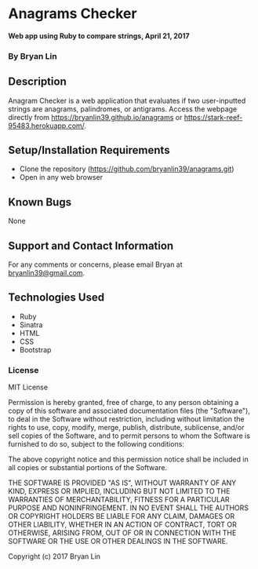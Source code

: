 # Anagrams Checker

#### Web app using Ruby to compare strings, April 21, 2017

### By Bryan Lin

## Description

Anagram Checker is a web application that evaluates if two user-inputted strings are anagrams, palindromes, or antigrams. Access the webpage directly from https://bryanlin39.github.io/anagrams or https://stark-reef-95483.herokuapp.com/.

## Setup/Installation Requirements

* Clone the repository (https://github.com/bryanlin39/anagrams.git)
* Open in any web browser

## Known Bugs

None

## Support and Contact Information

For any comments or concerns, please email Bryan at bryanlin39@gmail.com.

## Technologies Used

* Ruby
* Sinatra
* HTML
* CSS
* Bootstrap

### License

MIT License

Permission is hereby granted, free of charge, to any person obtaining a copy of this software and associated documentation files (the "Software"), to deal in the Software without restriction, including without limitation the rights to use, copy, modify, merge, publish, distribute, sublicense, and/or sell copies of the Software, and to permit persons to whom the Software is furnished to do so, subject to the following conditions:

The above copyright notice and this permission notice shall be included in all copies or substantial portions of the Software.

THE SOFTWARE IS PROVIDED "AS IS", WITHOUT WARRANTY OF ANY KIND, EXPRESS OR IMPLIED, INCLUDING BUT NOT LIMITED TO THE WARRANTIES OF MERCHANTABILITY, FITNESS FOR A PARTICULAR PURPOSE AND NONINFRINGEMENT. IN NO EVENT SHALL THE AUTHORS OR COPYRIGHT HOLDERS BE LIABLE FOR ANY CLAIM, DAMAGES OR OTHER LIABILITY, WHETHER IN AN ACTION OF CONTRACT, TORT OR OTHERWISE, ARISING FROM, OUT OF OR IN CONNECTION WITH THE SOFTWARE OR THE USE OR OTHER DEALINGS IN THE SOFTWARE.

Copyright (c) 2017 Bryan Lin
